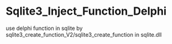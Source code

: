 # Sqlite3_Inject_Function_Delphi
use delphi function in sqlite by sqlite3_create_function_V2/sqlite3_create_function in sqlite.dll
